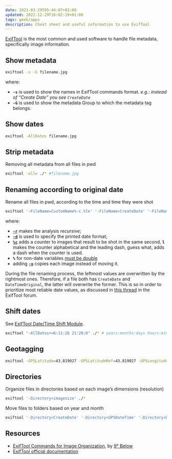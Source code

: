 ```yaml
---
date: 2021-03-29T05:44:07+02:00
updated: 2022-12-29T16:02:19+01:00
tags: geek/apps
description: Cheat sheet and useful information to use ExifTool
---
```

[ExifTool](https://exiftool.org 'ExifTool') is the most common and used software to handle file metadata, specifically image information.

## Show metadata

```bash
exiftool -s -G filename.jpg
```

where: 
- **`-s`** is used to show the names in ExifTool commands format. *e.g.: instead of <q>Create Date</q> you see `CreateDate`*
- **`-G`** is used to show the metadata Group to which the metadata tag belongs.

## Show dates

```bash
exiftool -AllDates filename.jpg
```

## Strip metadata

Removing all metadata from all files in pwd

```bash
exiftool -all= ./* #filename.jpg
```

## Renaming according to original date

Rename all files in pwd, according to the time and time they were shot

```bash
exiftool '-FileName=CustomName%-c.%le' '-FileName<CreateDate' '-FileName<GPSDateTime' '-FileName<DateTimeOriginal' -d %Y.%m.%d-%H.%M.%S%%-lc.%%le -r ./*
```

where:
- [**`-r`**](https://exiftool.org/exiftool_pod.html#r-.--recurse '-r in ExifTool Documentation') makes the analysis <i>recursive</i>;
- [**`-d`**](https://exiftool.org/exiftool_pod.html#d-FMT--dateFormat '-d FMT (-dateFormat) - ExifTool Documentation') is used to specify the printed date format;
- [**`%c`**](https://exiftool.org/exiftool_pod.html#w-EXT-or-FMT--textOut 'Write option in ExifToolDocumentation') adds a counter to images that result to be shot in the same second, **`l`** makes the counter alphabetical and the leading dash, guess what, adds a dash when the counter is used.
- **`%`** for non-date variables [must be double](https://exiftool.org/exiftool_pod.html#RENAMING-EXAMPLES 'RENAMING EXAMPLES - ExifTool Documentation')
- adding [**`-o`**](https://exiftool.org/exiftool_pod.html#o-OUTFILE-or-FMT--out '-o option in ExifTool documentation') copies each image instead of moving it.

During the file renaming process, the leftmost values are overwritten by the rightmost ones. Therefore, if a file both has `CreateDate` and `DateTimeOriginal`, the latter will overwrite the former. This is so in order to prioritize most reliable date values, as discussed in [this thread](https://exiftool.org/forum/index.php?topic=12325.0 'Dates data accuracy hierarchy - ExifTool Forum') in the ExifTool forum.

## Shift dates

See [ExifTool Date/Time Shift Module](https://exiftool.org/Shift.html 'ExifTool Date/Time Shift Module').

```bash
exiftool "-AllDates+=6:11:26 21:20:0" ./* # years:months:days hours:minutes:seconds
```

## Geotagging

```bash
exiftool -GPSLatitude=43.819027 -GPSLatitudeRef=43.819027 -GPSLongitude=7.774179  -GPSLongitudeRef=7.774179 -overwrite_original
```

## Directories

Organize files in directories based on each image’s dimensions (resolution)

```bash
exiftool '-Directory<imagesize' ./*
```

Move files to folders based on year and month

```bash
exiftool '-Directory<CreateDate' '-Directory<GPSDateTime' '-Directory<DateTimeOriginal' ./%Y/%Y.%m -r ./*
```

## Resources

- [ExifTool Commands for Image Organization](https://ninedegreesbelow.com/photography/exiftool-commands.html 'ExifTool commands - 9° Below'), by [9° Below](https://ninedegreesbelow.com 'Nine Degrees Below')
- [ExifTool official documentation](https://exiftool.org/exiftool_pod.html 'exiftool Application Documentation')
